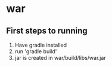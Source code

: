 # war

## First steps to running
1. Have gradle installed
2. run 'gradle build'
3. jar is created in war/build/libs/war.jar